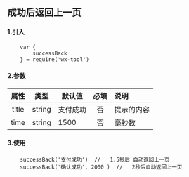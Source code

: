 ## 成功后返回上一页

#### 1.引入

```
    var {
        successBack
    } = require('wx-tool')
```

#### 2.参数

|  属性   | 类型    | 默认值 | 必填   | 说明            |
| :-------: | :------: | ------ | :--------: | :--------|
|  title  | string  |     支付成功   | 否 | 提示的内容 |
| time  | string |    1500    | 否 | 毫秒数         |

#### 3.使用

```
    successBack('支付成功')  //   1.5秒后 自动返回上一页
    successBack('确认成功', 2000 )  //   2秒后自动返回上一页

```